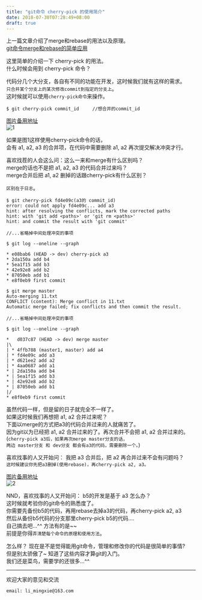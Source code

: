 ```yaml
---
title: "git命令 cherry-pick 的使用简介"
date: 2018-07-30T07:28:49+08:00
draft: true
---
```

上一篇文章介绍了merge和rebase的用法以及原理。   
[git命令merge和rebase的简单应用](https://limingxie.github.io/limingxie/git_merge_rebase/)

这里简单的介绍一下 cherry-pick 的用法。  
什么时候会用到 cherry-pick 命令？  

代码分几个大分支，各自有不同的功能在开发，这时候我们就有这样的需求。  
`只合并某个分支上的某次修改commit到指定的分支上`。  
这时候就可以使用`cherry-pick命令`来操作。

```
$ git cherry-pick commit_id     //想合并的commit_id
```

[图片备用地址](https://limingxie.github.io/images/git_cherry_pick/git1.png)  
![1](https://mingxie-blog.oss-cn-beijing.aliyuncs.com/image/git_cherry_pick/git1.png)

如果是图1这样使用cherry-pick命令的话，  
会有 a1, a2, a3 的合并项，在代码中需要删除 a1, a2 再次提交解决冲突才行。

喜欢找茬的人会这么问：这么一来和merge有什么区别吗？  
merge的话也不是把 a1, a2, a3 的代码合并过来吗？  
merge合并后把 a1, a2 删掉的话跟cherry-pick有什么区别？

`区别在于日志`。

```
$ git cherry-pick fd4e09c(a3的 commit_id)
error: could not apply fd4e09c... add a3
hint: after resolving the conflicts, mark the corrected paths
hint: with 'git add <paths>' or 'git rm <paths>'
hint: and commit the result with 'git commit'

//...省略掉中间处理冲突的事项

$ git log --oneline --graph

* e08bab6 (HEAD -> dev) cherry-pick a3
* 2da150a add b4
* 5ea1f15 add b3
* 42e92e8 add b2
* 87050eb add b1
* e8f0eb9 first commit
```

```
$ git merge master
Auto-merging 11.txt
CONFLICT (content): Merge conflict in 11.txt
Automatic merge failed; fix conflicts and then commit the result.

//...省略掉中间处理冲突的事项

$ git log --oneline --graph

*   d037c87 (HEAD -> dev) merge master
|\
| * 4ffb788 (master1, master) add a4
| * fd4e09c add a3
| * d621ee2 add a2
| * 4aa0687 add a1
* | 2da150a add b4
* | 5ea1f15 add b3
* | 42e92e8 add b2
* | 87050eb add b1
|/
* e8f0eb9 first commit
```

虽然代码一样，但是留的日子就完全不一样了。  
如果这时候我们再想把 a1, a2 合并过来呢？  
下面以merge的方式把a3的代码合并过来的人就痛苦了。  
因为git以为已经把 a1, a2 合并过来的了。再次合并不会把 a1, a2 合并过来的。  
(`cherry-pick a3后，如果再次merge master分支的话，`  
`两边 master分支 和 dev分支 都会有a3的代码，需要删除一个。`)

喜欢找事的人又开始问： 我把 a3 合并后，把 a2 再合并过来不会有问题吗？  
`这时候建议你先把a3删掉(使用rebase)，再cherry-pick a2, a3。`

[图片备用地址](https://limingxie.github.io/images/git_cherry_pick/git2.png)  
![2](https://mingxie-blog.oss-cn-beijing.aliyuncs.com/image/git_cherry_pick/git2.png)


NND，喜欢找事的人又开始问： b5的开发是基于 a3 怎么办？  
这时候就考验你的git命令的熟悉度了。  
你需要先备份b5的代码，再用rebase去掉a3的代码，再cherry-pick a2, a3  
然后从备份b5代码的分支那里cherry-pick b5的代码....  
自己搞去吧...^^  方法有的是~~  
前提是你得`弄清楚每个命令的原理和使用方法`。

怎么样？ 现在是不是觉得能用git命令，管理和修改你的代码是很简单的事情?  
但是别太骄傲了~ 知道了这些内容才算git的入门。  
我们还是菜鸟，需要学的还很多...^^

----------------------------------------------
欢迎大家的意见和交流

`email: li_mingxie@163.com`